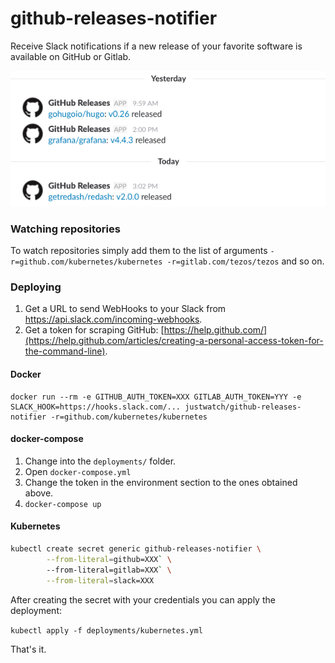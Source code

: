 # github-releases-notifier

Receive Slack notifications if a new release of your favorite software is available on GitHub or Gitlab.

![screenshot.png](screenshot.png)

### Watching repositories

To watch repositories simply add them to the list of arguments `-r=github.com/kubernetes/kubernetes -r=gitlab.com/tezos/tezos` and so on.

### Deploying

1. Get a URL to send WebHooks to your Slack from https://api.slack.com/incoming-webhooks.
2. Get a token for scraping GitHub: [https://help.github.com/](https://help.github.com/articles/creating-a-personal-access-token-for-the-command-line).

#### Docker

```
docker run --rm -e GITHUB_AUTH_TOKEN=XXX GITLAB_AUTH_TOKEN=YYY -e SLACK_HOOK=https://hooks.slack.com/... justwatch/github-releases-notifier -r=github.com/kubernetes/kubernetes
```

#### docker-compose

1. Change into the `deployments/` folder.
2. Open `docker-compose.yml`
3. Change the token in the environment section to the ones obtained above.
4. `docker-compose up`

#### Kubernetes

```bash
kubectl create secret generic github-releases-notifier \
        --from-literal=github=XXX` \
        --from-literal=gitlab=XXX` \
        --from-literal=slack=XXX
```

After creating the secret with your credentials you can apply the deployment:

`kubectl apply -f deployments/kubernetes.yml`

That's it.
